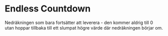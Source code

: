 
# Endless Countdown

Nedräkningen som bara fortsätter att leverera - den kommer aldrig till 0 utan hoppar tillbaka till ett slumpat högre värde där nedräkningen börjar om.  
